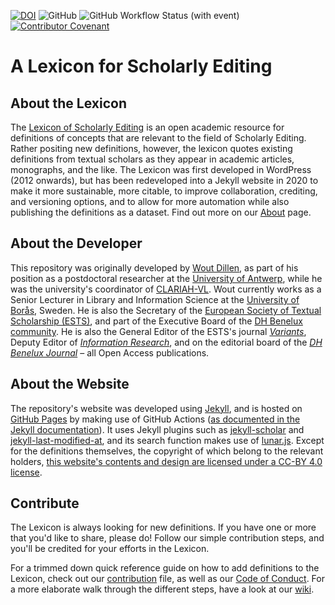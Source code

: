 [![DOI](https://zenodo.org/badge/DOI/10.5281/zenodo.4008433.svg)](https://doi.org/10.5281/zenodo.4008433)
![GitHub](https://img.shields.io/github/license/WoutDLN/lexicon-scholarly-editing)
![GitHub Workflow Status (with event)](https://img.shields.io/github/actions/workflow/status/WoutDLN/lexicon-scholarly-editing/jekyll.yml)
[![Contributor Covenant](https://img.shields.io/badge/Contributor%20Covenant-2.1-4baaaa.svg)](CODE_OF_CONDUCT.md)

# A Lexicon for Scholarly Editing
## About the Lexicon

The [Lexicon of Scholarly Editing](https://woutdln.github.io/lexicon-scholarly-editing/) is an open academic resource for definitions of concepts that are relevant to the field of Scholarly Editing. Rather positing new definitions, however, the lexicon quotes existing definitions from textual scholars as they appear in academic articles, monographs, and the like. The Lexicon was first developed in WordPress (2012 onwards), but has been redeveloped into a Jekyll website in 2020 to make it more sustainable, more citable, to improve collaboration, crediting, and versioning options, and to allow for more automation while also publishing the definitions as a dataset. Find out more on our [About](https://woutdln.github.io/lexicon-scholarly-editing/about.html) page.

## About the Developer

This repository was originally developed by [Wout Dillen](https://github.com/WoutDLN), as part of his position as a postdoctoral researcher at the [University of Antwerp](https://uantwerpen.be), while he was the university's coordinator of [CLARIAH-VL](https://clariahvl.hypotheses.org/). Wout currently works as a Senior Lecturer in Library and Information Science at the [University of Borås](https://www.hb.se/), Sweden. He is also the Secretary of the [European Society of Textual Scholarship (ESTS)](https://textualscholarship.eu/), and part of the Executive Board of the [DH Benelux community](https://dhbenelux.org/). He is also the General Editor of the ESTS's journal [_Variants_](https://journals.openedition.org/variants/), Deputy Editor of [_Information Research_](https://informationr.net), and on the editorial board of the [_DH Benelux Journal_](https://journal.dhbenelux.org/) – all Open Access publications.

## About the Website

The repository's website was developed using [Jekyll](https://jekyllrb.com/), and is hosted on [GitHub Pages](https://pages.github.com/) by making use of GitHub Actions ([as documented in the Jekyll documentation](https://jekyllrb.com/docs/continuous-integration/github-actions/)). It uses Jekyll plugins such as [jekyll-scholar](https://github.com/inukshuk/jekyll-scholar) and [jekyll-last-modified-at](https://github.com/gjtorikian/jekyll-last-modified-at), and its search function makes use of [lunar.js](https://lunrjs.com/). Except for the definitions themselves, the copyright of which belong to the relevant holders, [this website's contents and design are licensed under a CC-BY 4.0 license](https://woutdln.github.io/lexicon-scholarly-editing/copyright.html).

## Contribute

The Lexicon is always looking for new definitions. If you have one or more that you'd like to share, please do! Follow our simple contribution steps, and you'll be credited for your efforts in the Lexicon.

For a trimmed down quick reference guide on how to add definitions to the Lexicon, check out our [contribution](CONTRIBUTING.md) file, as well as our [Code of Conduct](CODE_OF_CONDUCT.md). For a more elaborate walk through the different steps, have a look at our [wiki](https://github.com/WoutDLN/lexicon-scholarly-editing/wiki).
